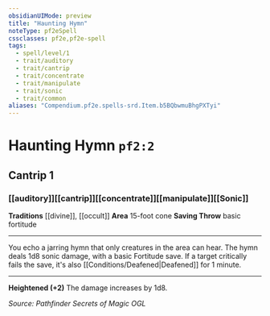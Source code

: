 ```yaml
---
obsidianUIMode: preview
title: "Haunting Hymn"
noteType: pf2eSpell
cssclasses: pf2e,pf2e-spell
tags:
  - spell/level/1
  - trait/auditory
  - trait/cantrip
  - trait/concentrate
  - trait/manipulate
  - trait/sonic
  - trait/common
aliases: "Compendium.pf2e.spells-srd.Item.b5BQbwmuBhgPXTyi" 
---
```

# Haunting Hymn  `pf2:2`  
## Cantrip 1
### [[auditory]][[cantrip]][[concentrate]][[manipulate]][[Sonic]]
**Traditions** [[divine]], [[occult]]
**Area** 15-foot cone
**Saving Throw** basic fortitude
* * * 
You echo a jarring hymn that only creatures in the area can hear. The hymn deals 1d8 sonic damage, with a basic Fortitude save. If a target critically fails the save, it's also [[Conditions/Deafened|Deafened]] for 1 minute.

* * *

**Heightened (+2)** The damage increases by 1d8.

*Source: Pathfinder Secrets of Magic*
*OGL*